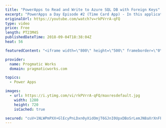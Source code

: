 ```yaml
---
title: "PowerApps to Read and Write to Azure SQL DB with Foreign Keys"
excerpt: "PowerApps a Day Episode #2 (Time Card App) - In this application example, we're going to start building a time card application using PowerApps and Azure SQL DB. You'll learn how to build If..Then statements and use the Filter Statement.  You'll also see how to deal with database referential integrity"
originalUrl: https://youtube.com/watch?v=rkPVrrA-qFQ
type: video
price: Free
length: PT23M4S
publishedDateTime: 2018-09-04T18:38:04Z
heat: 56

featuredContent: "<iframe width=\"800\" height=\"500\" frameborder=\"0\" src=\"https://www.youtube.com/embed/rkPVrrA-qFQ\" allow=\"accelerometer; autoplay; encrypted-media; gyroscope; picture-in-picture\" allowfullscreen></iframe>"

provider:
  name: Progmatic Works
  domain: pragmaticworks.com

topics:
  - Power Apps

images:
  - url: https://i.ytimg.com/vi/rkPVrrA-qFQ/maxresdefault.jpg
    width: 1280
    height: 720
    isCached: true

secured: "cuV+1NLWPmPXX+GlEcyPnLDxn0yXidOmjT6GJnI0UpxDBoSrLemJN8aXrXnFPC0xTjKHNF2id1dq+GpNyWzK9NkCFv0hOs0QiV5AbYK7n12lpd9u8GNMbRznQO85W1yx9l0/D6fxFQSLBHJ/08IqrwzjxUDXj1zK2nFO1fPrXOuSNd/dNawHIkbSXnQbB+NmeUZsPupg6TjZlUvS3BGCGHzH2E/OPpFqtIwULsIUhf0JRG2F48VzEjeTFseeEXP58SLTltQNJwYT0ECRA0xjNE3ifErIbotGtJWFPGTYSfms+MuJQb8IBZw4ddzzK+s3Yy5J1jPVnqq2tUneWrdsWKYZXMsZut+SeOrupA6xIiyaI3Bhpj23oxMjEeh0EtYYz8Tabw5BZZ2NeQ1PyR4ASQlWO3xtg3l4hV26u7k73Ss=;MLn1Ll2O319f/yk9Jam0Hw=="
---
```


